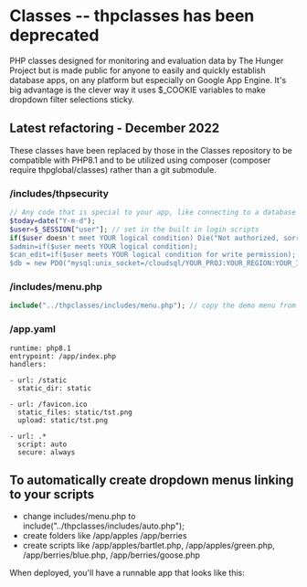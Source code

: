 # Classes -- thpclasses has been deprecated 
PHP classes designed for monitoring and evaluation data by The Hunger Project but is made public for anyone to easily and quickly establish database apps, on any platform but especially on Google App Engine. It's big advantage is the clever way it uses $_COOKIE variables to make dropdown filter selections sticky.

## Latest refactoring - December 2022
These classes have been replaced by those in the Classes repository to be compatible with PHP8.1 and to be utilized using composer (composer require thpglobal/classes) rather than a git submodule.


### /includes/thpsecurity

```php
// Any code that is special to your app, like connecting to a database or setting variables used throughout
$today=date("Y-m-d");
$user=$_SESSION["user"]; // set in the built in login scripts
if($user doesn't meet YOUR logical condition) Die("Not authorized, sorry"); 
$admin=if($user meets YOUR logical condition);
$can_edit=if($user meets YOUR logical condition for write permission);
$db = new PDO("mysql:unix_socket=/cloudsql/YOUR_PROJ:YOUR_REGION:YOUR_INSTANCE","YOUR_USER","YOUR_PWD")
```

### /includes/menu.php
```php
include("../thpclasses/includes/menu.php"); // copy the demo menu from the classes
```

### /app.yaml
```
runtime: php8.1
entrypoint: /app/index.php
handlers:

- url: /static
  static_dir: static

- url: /favicon.ico
  static_files: static/tst.png
  upload: static/tst.png

- url: .*
  script: auto
  secure: always
```

## To automatically create dropdown menus linking to your scripts

* change includes/menu.php to include("../thpclasses/includes/auto.php");
* create folders like /app/apples /app/berries
* create scripts like /app/apples/bartlet.php, /app/apples/green.php, /app/berries/blue.php, /app/berries/goose.php

When deployed, you'll have a runnable app that looks like this:

